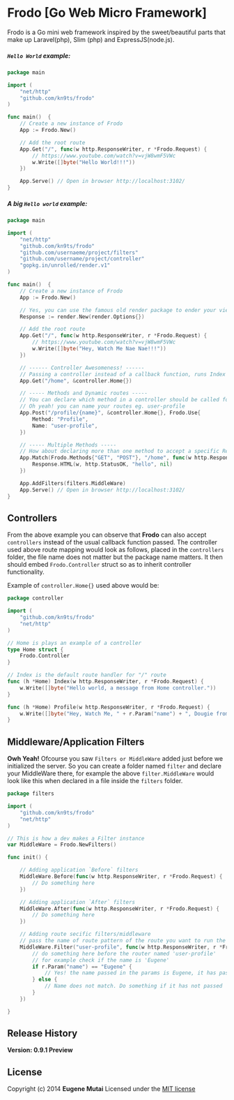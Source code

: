 # Frodo [Go Web Micro Framework]

Frodo is a Go mini web framework inspired by the sweet/beautiful parts that make up Laravel(php), Slim (php) and ExpressJS(node.js).
<!-- I built it to so as to learn Go, and also how frameworks work. -->

##### `Hello World` example:

```go
package main

import (
    "net/http"
    "github.com/kn9ts/frodo"
)

func main()  {
    // Create a new instance of Frodo
    App := Frodo.New()

    // Add the root route
    App.Get("/", func(w http.ResponseWriter, r *Frodo.Request) {
        // https://www.youtube.com/watch?v=vjW8wmF5VWc
        w.Write([]byte("Hello World!!!"))
    })

    App.Serve() // Open in browser http://localhost:3102/
}
```

##### A big `Hello world` example:

```go
package main

import (
	"net/http"
	"github.com/kn9ts/frodo"
	"github.com/usernaeme/project/filters"
	"github.com/username/project/controller"
	"gopkg.in/unrolled/render.v1"
)

func main()  {
	// Create a new instance of Frodo
	App := Frodo.New()

	// Yes, you can use the famous old render package to ender your views
	Response := render.New(render.Options{})

	// Add the root route
	App.Get("/", func(w http.ResponseWriter, r *Frodo.Request) {
		// https://www.youtube.com/watch?v=vjW8wmF5VWc
		w.Write([]byte("Hey, Watch Me Nae Nae!!!"))
	})

	// ------ Controller Awesomeness! ------
	// Passing a controller instead of a callback function, runs Index method by default
	App.Get("/home", &controller.Home{})

	// ----- Methods and Dynamic routes -----
	// You can declare which method in a controller should be called for the specified route
	// Oh yeah! you can name your routes eg. user-profile
	App.Post("/profile/{name}", &controller.Home{}, Frodo.Use{
		Method: "Profile",
		Name: "user-profile",
	})

	// ----- Multiple Methods -----
	// How about declaring more than one method to accept a specific Request, HELL YES!!!
	App.Match(Frodo.Methods{"GET", "POST"}, "/home", func(w http.ResponseWriter, r *Frodo.Request) {
		Response.HTML(w, http.StatusOK, "hello", nil)
	})

	App.AddFilters(filters.MiddleWare)
	App.Serve() // Open in browser http://localhost:3102/
}
```


## Controllers
From the above example you can observe that **Frodo** can also accept `controllers` instead of the usual callback function passed. The controller used above route mapping would look as follows, placed in the `controllers` folder, the file name does not matter but the package name matters. It then should embed `Frodo.Controller` struct so as to inherit controller functionality.

Example of `controller.Home{}` used above would be:

```go
package controller

import (
	"github.com/kn9ts/frodo"
	"net/http"
)

// Home is plays an example of a controller
type Home struct {
	Frodo.Controller
}

// Index is the default route handler for "/" route
func (h *Home) Index(w http.ResponseWriter, r *Frodo.Request) {
	w.Write([]byte("Hello world, a message from Home controller."))
}

func (h *Home) Profile(w http.ResponseWriter, r *Frodo.Request) {
	w.Write([]byte("Hey, Watch Me, " + r.Param("name") + ", Dougie from home controller."))
}
```


## Middleware/Application Filters
**Owh Yeah!** Ofcourse you saw `Filters or MiddleWare` added just before we initialized the server. So you can create a folder named `filter` and declare your MiddleWare there, for example the above `filter.MiddleWare` would look like this when declared in a file inside the `filters` folder.

```go
package filters

import (
	"github.com/kn9ts/frodo"
	"net/http"
)

// This is how a dev makes a Filter instance
var MiddleWare = Frodo.NewFilters()

func init() {

	// Adding application `Before` filters
	MiddleWare.Before(func(w http.ResponseWriter, r *Frodo.Request) {
		// Do something here
	})

	// Adding application `After` filters
	MiddleWare.After(func(w http.ResponseWriter, r *Frodo.Request) {
		// Do something here
	})

	// Adding route secific filters/middleware
	// pass the name of route pattern of the route you want to run the following middleware
	MiddleWare.Filter("user-profile", func(w http.ResponseWriter, r *Frodo.Request) {
		// do something here before the router named 'user-profile'
		// for example check if the name is 'Eugene'
		if r.Param("name") == "Eugene" {
			// Yes! the name passed in the params is Eugene, it has passed
		} else {
			// Name does not match. Do something if it has not passed
		}
	})

}
```

## Release History
__Version: 0.9.1 Preview__

## License
Copyright (c) 2014 __Eugene Mutai__
Licensed under the [MIT license](http://mit-license.org/)
